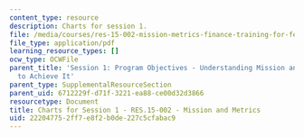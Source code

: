 ```yaml
---
content_type: resource
description: Charts for session 1.
file: /media/courses/res-15-002-mission-metrics-finance-training-for-federal-credit-program-professionals-summer-2016/222047752ff7e8f2b0de227c5cfabac9_MITRES15-002SUM16_CHARTS_Session_1.pdf
file_type: application/pdf
learning_resource_types: []
ocw_type: OCWFile
parent_title: 'Session 1: Program Objectives - Understanding Mission and How Best
  to Achieve It'
parent_type: SupplementalResourceSection
parent_uid: 6712229f-d71f-3221-ea88-ce00d32d3866
resourcetype: Document
title: Charts for Session 1 - RES.15-002 - Mission and Metrics
uid: 22204775-2ff7-e8f2-b0de-227c5cfabac9
---
```

